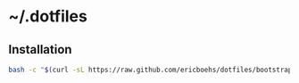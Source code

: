 # ~/.dotfiles

## Installation
``` sh
bash -c "$(curl -sL https://raw.github.com/ericboehs/dotfiles/bootstrap.sh)"
```
